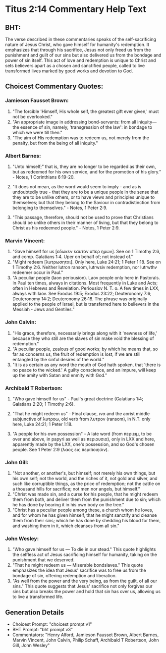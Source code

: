 # Titus 2:14 Commentary Help Text

## BHT:
The verse described in these commentaries speaks of the self-sacrificing nature of Jesus Christ, who gave himself for humanity's redemption. It emphasizes that through his sacrifice, Jesus not only freed us from the punishment and guilt of our sins but also delivered us from the bondage and power of sin itself. This act of love and redemption is unique to Christ and sets believers apart as a chosen and sanctified people, called to live transformed lives marked by good works and devotion to God.

## Choicest Commentary Quotes:
### Jamieson Fausset Brown:
1. "The forcible 'Himself, His whole self, the greatest gift ever given,' must not be overlooked."
2. "An appropriate image in addressing bond-servants: from all iniquity—the essence of sin, namely, 'transgression of the law': in bondage to which we were till then."
3. "The aim of His redemption was to redeem us, not merely from the penalty, but from the being of all iniquity."

### Albert Barnes:
1. "Unto himself;” that is, they are no longer to be regarded as their own, but as redeemed for his own service, and for the promotion of his glory." - Notes, 1 Corinthians 6:19-20.

2. "It does not mean, as the word would seem to imply - and as is undoubtedly true - that they are to be a unique people in the sense that they are to be unlike others, or to have views and principles unique to themselves; but that they belong to the Saviour in contradistinction from belonging to themselves." - Notes, 1 Peter 2:9.

3. "This passage, therefore, should not be used to prove that Christians should be unlike others in their manner of living, but that they belong to Christ as his redeemed people." - Notes, 1 Peter 2:9.

### Marvin Vincent:
1. "Gave himself for us [εδωκεν εαυτον υπερ ημων]. See on 1 Timothy 2:6, and comp. Galatians 1:4. Uper on behalf of; not instead of."
2. "Might redeem [λυτρωσηται]. Only here, Luke 24:21; 1 Peter 1:18. See on 1 Timothy 2:6. Neither lutron ransom, lutrwsiv redemption, nor lutrwthv redeemer occur in Paul."
3. "A peculiar people (laon periousion). Laov people only here in Pastorals. In Paul ten times, always in citations. Most frequently in Luke and Acts; often in Hebrews and Revelation. Periousiov N. T. o. A few times in LXX, always with laov. See Exodus 19:5; Exodus 23:22; Deuteronomy 7:6; Deuteronomy 14:2; Deuteronomy 26:18. The phrase was originally applied to the people of Israel, but is transferred here to believers in the Messiah - Jews and Gentiles."

### John Calvin:
1. "His grace, therefore, necessarily brings along with it 'newness of life,' because they who still are the slaves of sin make void the blessing of redemption."
2. "A peculiar people, zealous of good works; by which he means that, so far as concerns us, the fruit of redemption is lost, if we are still entangled by the sinful desires of the world."
3. "It is as certain as any word the mouth of God hath spoken, that 'there is no peace to the wicked.' A guilty conscience, and an impure, will keep up the amity with Satan and enmity with God."

### Archibald T Robertson:
1. "Who gave himself for us" - Paul's great doctrine (Galatians 1:4; Galatians 2:20; 1 Timothy 2:6).

2. "That he might redeem us" - Final clause, ινα and the aorist middle subjunctive of λυτροω, old verb from λυτρον (ransom), in N.T. only here, Luke 24:21; 1 Peter 1:18.

3. "A people for his own possession" - A late word (from περιειμ, to be over and above, in papyri as well as περιουσια), only in LXX and here, apparently made by the LXX, one's possession, and so God's chosen people. See 1 Peter 2:9 (λαος εις περιποιησιν).

### John Gill:
1. "Not another, or another's, but himself; not merely his own things, but his own self; not the world, and the riches of it, not gold and silver, and such like corruptible things, as the price of redemption; not the cattle on a thousand hills for sacrifice; not men nor angels, but himself." 
2. "Christ was made sin, and a curse for his people, that he might redeem them from both, and deliver them from the punishment due to sin; which he has done by bearing it in his own body on the tree."
3. "Christ has a peculiar people among these, a church whom he loves, and for whom he has given himself, that he might sanctify and cleanse them from their sins; which he has done by shedding his blood for them, and washing them in it, which cleanses from all sin."

### John Wesley:
1. "Who gave himself for us — To die in our stead." This quote highlights the selfless act of Jesus sacrificing himself for humanity, taking on the punishment that we deserved.
2. "That he might redeem us — Miserable bondslaves." This quote emphasizes the idea that Jesus' sacrifice was to free us from the bondage of sin, offering redemption and liberation.
3. "As well from the power and the very being, as from the guilt, of all our sins." This quote suggests that Jesus' sacrifice not only forgives our sins but also breaks the power and hold that sin has over us, allowing us to live a transformed life.


## Generation Details
- Choicest Prompt: "choicest prompt v1"
- BHT Prompt: "bht prompt v3"
- Commentators: "Henry Alford, Jamieson Fausset Brown, Albert Barnes, Marvin Vincent, John Calvin, Philip Schaff, Archibald T Robertson, John Gill, John Wesley"
